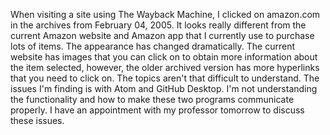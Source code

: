 When visiting a site using The Wayback Machine, I clicked on amazon.com in the archives from February 04, 2005. It looks really different from the current Amazon website and Amazon app that I currently use to purchase lots of items. The appearance has changed dramatically. The current website has images that you can click on to obtain more information about the item selected, however, the older archived version has more hyperlinks that you need to click on.
The topics aren't that difficult to understand. The issues I'm finding is with Atom and GitHub Desktop. I'm not understanding the functionality and how to make these two programs communicate properly. I have an appointment with my professor tomorrow to discuss these issues.
